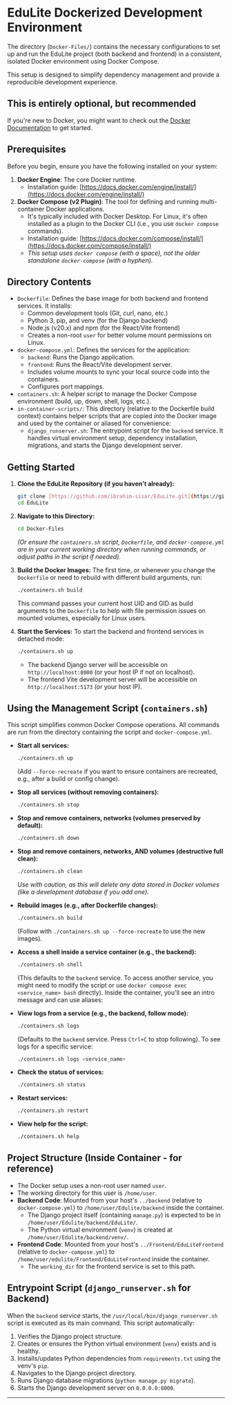 # EduLite Dockerized Development Environment

The directory (`Docker-Files/`) contains the necessary configurations to set up and run the EduLite project (both backend and frontend) in a consistent, isolated Docker environment using Docker Compose.

This setup is designed to simplify dependency management and provide a reproducible development experience.

## This is entirely optional, but recommended

If you're new to Docker, you might want to check out the [Docker Documentation](https://docs.docker.com/get-started/) to get started.

## Prerequisites

Before you begin, ensure you have the following installed on your system:

1.  **Docker Engine**: The core Docker runtime.
    * Installation guide: [https://docs.docker.com/engine/install/](https://docs.docker.com/engine/install/)
2.  **Docker Compose (v2 Plugin)**: The tool for defining and running multi-container Docker applications.
    * It's typically included with Docker Desktop. For Linux, it's often installed as a plugin to the Docker CLI (i.e., you use `docker compose` commands).
    * Installation guide: [https://docs.docker.com/compose/install/](https://docs.docker.com/compose/install/)
    * *This setup uses `docker compose` (with a space), not the older standalone `docker-compose` (with a hyphen).*

## Directory Contents

* `Dockerfile`: Defines the base image for both backend and frontend services. It installs:
  * Common development tools (Git, curl, nano, etc.)
  * Python 3, pip, and venv (for the Django backend)
  * Node.js (v20.x) and npm (for the React/Vite frontend)
  * Creates a non-root `user` for better volume mount permissions on Linux.
* `docker-compose.yml`: Defines the services for the application:
  * `backend`: Runs the Django application.
  * `frontend`: Runs the React/Vite development server.
  * Includes volume mounts to sync your local source code into the containers.
  * Configures port mappings.
* `containers.sh`: A helper script to manage the Docker Compose environment (build, up, down, shell, logs, etc.).
* `in-container-scripts/`: This directory (relative to the Dockerfile build context) contains helper scripts that are copied *into* the Docker image and used by the container or aliased for convenience:
  * `django_runserver.sh`: The entrypoint script for the `backend` service. It handles virtual environment setup, dependency installation, migrations, and starts the Django development server.

## Getting Started

1.  **Clone the EduLite Repository (if you haven't already):**
    ```bash
    git clone [https://github.com/ibrahim-sisar/EduLite.git](https://github.com/ibrahim-sisar/EduLite.git)
    cd EduLite
    ```

2.  **Navigate to this Directory:**
    ```bash
    cd Docker-Files 
    ```
    *(Or ensure the `containers.sh` script, `Dockerfile`, and `docker-compose.yml` are in your current working directory when running commands, or adjust paths in the script if needed).*

3.  **Build the Docker Images:**
    The first time, or whenever you change the `Dockerfile` or need to rebuild with different build arguments, run:
    ```bash
    ./containers.sh build
    ```
    This command passes your current host UID and GID as build arguments to the `Dockerfile` to help with file permission issues on mounted volumes, especially for Linux users.

4.  **Start the Services:**
    To start the backend and frontend services in detached mode:
    ```bash
    ./containers.sh up
    ```
    * The backend Django server will be accessible on `http://localhost:8000` (or your host IP if not on localhost).
    * The frontend Vite development server will be accessible on `http://localhost:5173` (or your host IP).

## Using the Management Script (`containers.sh`)

This script simplifies common Docker Compose operations. All commands are run from the directory containing the script and `docker-compose.yml`.

* **Start all services:**
    ```bash
    ./containers.sh up
    ```
    (Add `--force-recreate` if you want to ensure containers are recreated, e.g., after a build or config change).

* **Stop all services (without removing containers):**
    ```bash
    ./containers.sh stop
    ```

* **Stop and remove containers, networks (volumes preserved by default):**
    ```bash
    ./containers.sh down
    ```

* **Stop and remove containers, networks, AND volumes (destructive full clean):**
    ```bash
    ./containers.sh clean
    ```
    *Use with caution, as this will delete any data stored in Docker volumes (like a development database if you add one).*

* **Rebuild images (e.g., after Dockerfile changes):**
    ```bash
    ./containers.sh build
    ```
    (Follow with `./containers.sh up --force-recreate` to use the new images).

* **Access a shell inside a service container (e.g., the backend):**
    ```bash
    ./containers.sh shell
    ```
    (This defaults to the `backend` service. To access another service, you might need to modify the script or use `docker compose exec <service_name> bash` directly).
    Inside the container, you'll see an intro message and can use aliases:

* **View logs from a service (e.g., the backend, follow mode):**
    ```bash
    ./containers.sh logs
    ```
    (Defaults to the `backend` service. Press `Ctrl+C` to stop following).
    To see logs for a specific service:
    ```bash
    ./containers.sh logs <service_name>
    ```

* **Check the status of services:**
    ```bash
    ./containers.sh status
    ```

* **Restart services:**
    ```bash
    ./containers.sh restart
    ```

* **View help for the script:**
    ```bash
    ./containers.sh help
    ```

## Project Structure (Inside Container - for reference)

* The Docker setup uses a non-root user named `user`.
* The working directory for this user is `/home/user`.
* **Backend Code**: Mounted from your host's `../backend` (relative to `docker-compose.yml`) to `/home/user/Edulite/backend` inside the container.
  * The Django project itself (containing `manage.py`) is expected to be in `/home/user/Edulite/backend/EduLite/`.
  * The Python virtual environment (`venv`) is created at `/home/user/Edulite/backend/venv/`.
* **Frontend Code**: Mounted from your host's `../Frontend/EduLiteFrontend` (relative to `docker-compose.yml`) to `/home/user/edulite/Frontend/EduLiteFrontend` inside the container.
  * The `working_dir` for the frontend service is set to this path.

## Entrypoint Script (`django_runserver.sh` for Backend)

When the `backend` service starts, the `/usr/local/bin/django_runserver.sh` script is executed as its main command. This script automatically:

1. Verifies the Django project structure.
2. Creates or ensures the Python virtual environment (`venv`) exists and is healthy.
3. Installs/updates Python dependencies from `requirements.txt` using the venv's `pip`.
4. Navigates to the Django project directory.
5. Runs Django database migrations (`python manage.py migrate`).
6. Starts the Django development server on `0.0.0.0:8000`.

---
